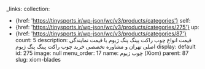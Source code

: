 _links:
  collection:
  - {href: 'https://tinysports.ir/wp-json/wc/v3/products/categories'}
  self:
  - {href: 'https://tinysports.ir/wp-json/wc/v3/products/categories/275'}
  up:
  - {href: 'https://tinysports.ir/wp-json/wc/v3/products/categories/87'}
count: 5
description: قیمت انواع چوب راکت پینگ پنگ ژیوم با قیمت
  نمایندگی اصلی تهران و مشاوره تخصصی خرید چوب
  راکت پینگ پنگ ژیوم
display: default
id: 275
image: null
menu_order: 17
name: چوب ژیوم (Xiom)
parent: 87
slug: xiom-blades
